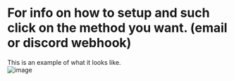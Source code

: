 # For info on how to setup and such click on the method you want. (email or discord webhook)
This is an example of what it looks like.
</br>
![image](https://cdn.joshsevero.dev/Static/Media/a6pKzM.png)
